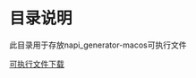 # 目录说明
 此目录用于存放napi_generator-macos可执行文件

[可执行文件下载](https://repo.huaweicloud.com/harmonyos/develop_tools/napi_generator/napi_generator_20220319.tart.gz)